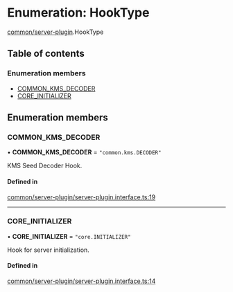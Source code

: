 # Enumeration: HookType

[common/server-plugin](../modules/common_server_plugin.md).HookType

## Table of contents

### Enumeration members

- [COMMON\_KMS\_DECODER](common_server_plugin.HookType.md#common_kms_decoder)
- [CORE\_INITIALIZER](common_server_plugin.HookType.md#core_initializer)

## Enumeration members

### <a id="common_kms_decoder" name="common_kms_decoder"></a> COMMON\_KMS\_DECODER

• **COMMON\_KMS\_DECODER** = `"common.kms.DECODER"`

KMS Seed Decoder Hook.

#### Defined in

[common/server-plugin/server-plugin.interface.ts:19](https://github.com/brickdoc/brickdoc/blob/master/apps/server-api/src/common/server-plugin/server-plugin.interface.ts#L19)

___

### <a id="core_initializer" name="core_initializer"></a> CORE\_INITIALIZER

• **CORE\_INITIALIZER** = `"core.INITIALIZER"`

Hook for server initialization.

#### Defined in

[common/server-plugin/server-plugin.interface.ts:14](https://github.com/brickdoc/brickdoc/blob/master/apps/server-api/src/common/server-plugin/server-plugin.interface.ts#L14)
